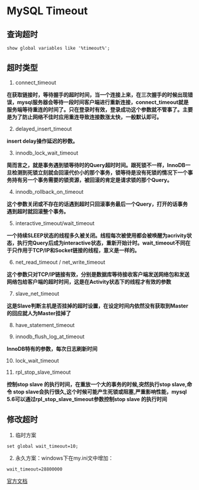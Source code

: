 # MySQL Timeout
## 查询超时
```
show global variables like '%timeout%';
```

## 超时类型
1. connect\_timeout

**在获取链接时，等待握手的超时时间，当一个连接上来，在三次握手的时候出现错误，mysql服务器会等待一段时间客户端进行重新连接，connect_timeout就是服务端等待重连的时间了。只在登录时有效，登录成功这个参数就不管事了。主要是为了防止网络不佳时应用重连导致连接数涨太快，一般默认即可。** 

2. delayed\_insert\_timeout

**insert delay操作延迟的秒数。**  

3. innodb\_lock\_wait\_timeout

**简而言之，就是事务遇到锁等待时的Query超时时间。跟死锁不一样，InnoDB一旦检测到死锁立刻就会回滚代价小的那个事务，锁等待是没有死锁的情况下一个事务持有另一个事务需要的锁资源，被回滚的肯定是请求锁的那个Query。**  

4. innodb\_rollback\_on\_timeout

**这个参数关闭或不存在的话遇到超时只回滚事务最后一个Query，打开的话事务遇到超时就回滚整个事务。**  

5. interactive\_timeout/wait\_timeout

**一个持续SLEEP状态的线程多久被关闭。线程每次被使用都会被唤醒为acrivity状态，执行完Query后成为interactive状态，重新开始计时。wait\_timeout不同在于只作用于TCP/IP和Socket链接的线程，意义是一样的。**  

6. net\_read\_timeout / net\_write\_timeout

**这个参数只对TCP/IP链接有效，分别是数据库等待接收客户端发送网络包和发送网络包给客户端的超时时间，这是在Activity状态下的线程才有效的参数**  

7. slave\_net\_timeout

**这是Slave判断主机是否挂掉的超时设置，在设定时间内依然没有获取到Master的回应就人为Master挂掉了**

8. have_statement_timeout

9. innodb_flush_log_at_timeout

**InnoDB特有的参数，每次日志刷新时间**

10. lock_wait_timeout

11. rpl_stop_slave_timeout

**控制stop slave 的执行时间，在重放一个大的事务的时候,突然执行stop slave,命令 stop slave会执行很久,这个时候可能产生死锁或阻塞,严重影响性能，mysql 5.6可以通过rpl_stop_slave_timeout参数控制stop slave 的执行时间**

## 修改超时
1. 临时方案
```
set global wait_timeout=10;
```

2. 永久方案：windows下在my.ini文中增加：
```
wait_timeout=28800000
```

[官方文档](http://dev.mysql.com/doc/refman/5.7/en/server-system-variables.html)
